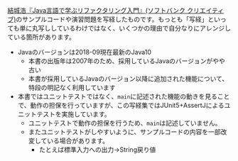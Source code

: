 [結城浩『Java言語で学ぶリファクタリング入門』(ソフトバンク クリエイティブ)](https://www.amazon.co.jp/Java%E8%A8%80%E8%AA%9E%E3%81%A7%E5%AD%A6%E3%81%B6%E3%83%AA%E3%83%95%E3%82%A1%E3%82%AF%E3%82%BF%E3%83%AA%E3%83%B3%E3%82%B0%E5%85%A5%E9%96%80-%E7%B5%90%E5%9F%8E-%E6%B5%A9/dp/4797337990)のサンプルコードや演習問題を写経したものです。もっとも「写経」といっても単に丸写ししているわけではなく、いくつかの理由で自分なりにアレンジしている箇所があります。

- Javaのバージョンは2018-09現在最新のJava10
    - 本書の出版年は2007年のため、採用しているJavaのバージョンがやや古い
    - 本書が採用しているJavaのバージョン以降に追加された機能について、特段の明記なく利用しています
- 本書ではユニットテストではなく、`main`に記述された機能の動きを見ることで、動作の担保を行っていますが、この写経集ではJUnit5+AssertJによるユニットテストを実施しています。
    - ユニットテストで動作の担保を行うため、`main`は記述していません。
    - またユニットテストがしやすいように、サンプルコードの内容を一部改変している場合があります。
        - たとえば標準入力への出力→String戻り値
